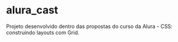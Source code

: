 # alura_cast
Projeto desenvolvido dentro das propostas do curso da Alura - CSS: construindo layouts com Grid.
